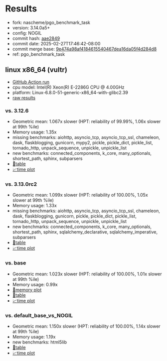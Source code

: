 # Results

- fork: nascheme/pgo_benchmark_task
- version: 3.14.0a5+
- config: NOGIL
- commit hash: [aae2849](https://github.com/nascheme/cpython/commit/aae2849)
- commit date: 2025-02-27T17:46:42-08:00
- commit merge base: [9e474a98af4184615540467dea16da05f4d284d8](https://github.com/python/cpython/commit/9e474a98af4184615540467dea16da05f4d284d8)
- ref: pgo_benchmark_task

## linux x86_64 (vultr)

- [GitHub Action run](https://github.com/facebookexperimental/free-threading-benchmarking/actions/runs/13579624937)
- cpu model: Intel(R) Xeon(R) E-2286G CPU @ 4.00GHz
- platform: Linux-6.8.0-51-generic-x86_64-with-glibc2.39
- [raw results](bm-20250227-vultr-x86_64-nascheme-pgo_benchmark_task-3.14.0a5%2B-aae2849.json)

### vs. 3.12.6

- Geometric mean: 1.067x slower (HPT: reliability of 99.99%, 1.06x slower at 99th %ile)
- Memory usage: 1.35x
- missing benchmarks: aiohttp, asyncio_tcp, asyncio_tcp_ssl, chameleon, dask, flaskblogging, gunicorn, mypy2, pickle, pickle_dict, pickle_list, tornado_http, unpack_sequence, unpickle, unpickle_list
- new benchmarks: connected_components, k_core, many_optionals, shortest_path, sphinx, subparsers
- [📄table](bm-20250227-vultr-x86_64-nascheme-pgo_benchmark_task-3.14.0a5%2B-aae2849-vs-3.12.6.md)
- [📈time plot](bm-20250227-vultr-x86_64-nascheme-pgo_benchmark_task-3.14.0a5%2B-aae2849-vs-3.12.6.svg)

### vs. 3.13.0rc2

- Geometric mean: 1.099x slower (HPT: reliability of 100.00%, 1.05x slower at 99th %ile)
- Memory usage: 1.33x
- missing benchmarks: aiohttp, asyncio_tcp, asyncio_tcp_ssl, chameleon, dask, flaskblogging, gunicorn, pickle, pickle_dict, pickle_list, tornado_http, unpack_sequence, unpickle, unpickle_list
- new benchmarks: connected_components, k_core, many_optionals, shortest_path, sphinx, sqlalchemy_declarative, sqlalchemy_imperative, subparsers
- [📄table](bm-20250227-vultr-x86_64-nascheme-pgo_benchmark_task-3.14.0a5%2B-aae2849-vs-3.13.0rc2.md)
- [📈time plot](bm-20250227-vultr-x86_64-nascheme-pgo_benchmark_task-3.14.0a5%2B-aae2849-vs-3.13.0rc2.svg)

### vs. base

- Geometric mean: 1.023x slower (HPT: reliability of 100.00%, 1.01x slower at 99th %ile)
- Memory usage: 0.99x
- [🧠memory plot](bm-20250227-vultr-x86_64-nascheme-pgo_benchmark_task-3.14.0a5%2B-aae2849-vs-base-mem.svg)
- [📄table](bm-20250227-vultr-x86_64-nascheme-pgo_benchmark_task-3.14.0a5%2B-aae2849-vs-base.md)
- [📈time plot](bm-20250227-vultr-x86_64-nascheme-pgo_benchmark_task-3.14.0a5%2B-aae2849-vs-base.svg)

### vs. default_base_vs_NOGIL

- Geometric mean: 1.150x slower (HPT: reliability of 100.00%, 1.14x slower at 99th %ile)
- Memory usage: 1.19x
- new benchmarks: html5lib
- [📄table](bm-20250227-vultr-x86_64-nascheme-pgo_benchmark_task-3.14.0a5%2B-aae2849-vs-default_base_vs_NOGIL.md)
- [📈time plot](bm-20250227-vultr-x86_64-nascheme-pgo_benchmark_task-3.14.0a5%2B-aae2849-vs-default_base_vs_NOGIL.svg)


